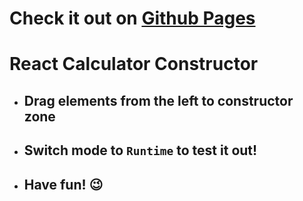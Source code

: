 # Check it out on [Github Pages](https://x318.github.io/react-calculator-constructor/)

# React Calculator Constructor
- ## Drag elements from the left to constructor zone
- ## Switch mode to `Runtime` to test it out!
- ## Have fun! :wink:
